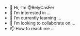 - 👋 Hi, I’m @BelyCasFer
- 👀 I’m interested in ...
- 🌱 I’m currently learning ...
- 💞️ I’m looking to collaborate on ...
- 📫 How to reach me ...

<!---
BelyCasFer/BelyCasFer is a ✨ special ✨ repository because its `README.md` (this file) appears on your GitHub profile.
You can click the Preview link to take a look at your changes.
--->
